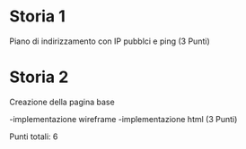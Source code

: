 # Storia 1
Piano di indirizzamento con IP pubblci e ping (3 Punti)

# Storia 2 
Creazione della pagina base 

-implementazione wireframe 
-implementazione html 
(3 Punti)



Punti totali: 6
